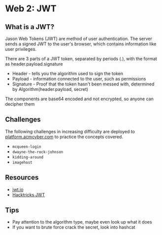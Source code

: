 # Web 2: JWT

## What is a JWT?
Jason Web Tokens (JWT) are method of user authentication. The server sends a signed JWT to the user's browser, which contains information like user privileges.

There are 3 parts of a JWT token, separated by periods (.), with the format as header.payload.signature
- Header - tells you the algorithm used to sign the token
- Payload -  information connected to the user, such as permissions
- Signature - Proof that the token hasn't been messed with, determined by Algorithm(header.payload, secret)

The components are base64 encoded and not encrypted, so anyone can decipher them

## Challenges
The following challenges in increasing difficulty are deployed to [platform.acmcyber.com](https://platform.acmcyber.com) to practice the concepts covered.

- `mcqueen-login`
- `dwayne-the-rock-johnson`
- `kidding-around`
- `imagehost`

## Resources
- [jwt.io](https://jwt.io/)
- [Hacktricks JWT](https://hacktricks.boitatech.com.br/pentesting-web/hacking-jwt-json-web-tokens)

## Tips
- Pay attention to the algorithm type, maybe even look up what it does
- If you want to brute force crack the secret, look into hashcat
